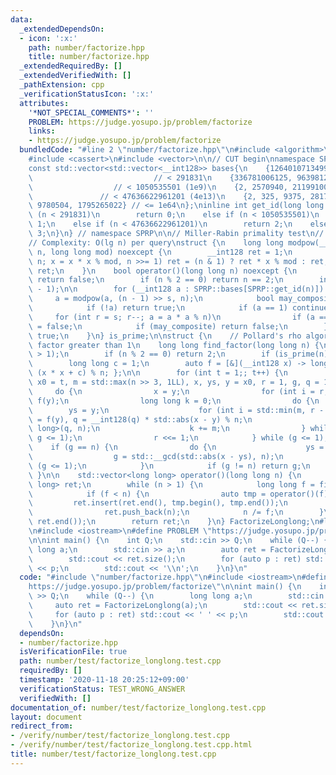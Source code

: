 ```yaml
---
data:
  _extendedDependsOn:
  - icon: ':x:'
    path: number/factorize.hpp
    title: number/factorize.hpp
  _extendedRequiredBy: []
  _extendedVerifiedWith: []
  _pathExtension: cpp
  _verificationStatusIcon: ':x:'
  attributes:
    '*NOT_SPECIAL_COMMENTS*': ''
    PROBLEM: https://judge.yosupo.jp/problem/factorize
    links:
    - https://judge.yosupo.jp/problem/factorize
  bundledCode: "#line 2 \"number/factorize.hpp\"\n#include <algorithm>\n#include <array>\n\
    #include <cassert>\n#include <vector>\n\n// CUT begin\nnamespace SPRP {\n// <http://miller-rabin.appspot.com/>\n\
    const std::vector<std::vector<__int128>> bases{\n    {126401071349994536},   \
    \                           // < 291831\n    {336781006125, 9639812373923155},\
    \                  // < 1050535501 (1e9)\n    {2, 2570940, 211991001, 3749873356},\
    \               // < 47636622961201 (4e13)\n    {2, 325, 9375, 28178, 450775,\
    \ 9780504, 1795265022} // <= 1e64\n};\ninline int get_id(long long n) {\n    if\
    \ (n < 291831)\n        return 0;\n    else if (n < 1050535501)\n        return\
    \ 1;\n    else if (n < 47636622961201)\n        return 2;\n    else\n        return\
    \ 3;\n}\n} // namespace SPRP\n\n// Miller-Rabin primality test\n// <https://ja.wikipedia.org/wiki/%E3%83%9F%E3%83%A9%E3%83%BC%E2%80%93%E3%83%A9%E3%83%93%E3%83%B3%E7%B4%A0%E6%95%B0%E5%88%A4%E5%AE%9A%E6%B3%95>\n\
    // Complexity: O(lg n) per query\nstruct {\n    long long modpow(__int128 x, __int128\
    \ n, long long mod) noexcept {\n        __int128 ret = 1;\n        for (x %= mod;\
    \ n; x = x * x % mod, n >>= 1) ret = (n & 1) ? ret * x % mod : ret;\n        return\
    \ ret;\n    }\n    bool operator()(long long n) noexcept {\n        if (n < 2)\
    \ return false;\n        if (n % 2 == 0) return n == 2;\n        int s = __builtin_ctzll(n\
    \ - 1);\n\n        for (__int128 a : SPRP::bases[SPRP::get_id(n)]) {\n       \
    \     a = modpow(a, (n - 1) >> s, n);\n            bool may_composite = true;\n\
    \            if (!a) return true;\n            if (a == 1) continue;\n       \
    \     for (int r = s; r--; a = a * a % n)\n                if (a == n - 1) may_composite\
    \ = false;\n            if (may_composite) return false;\n        }\n        return\
    \ true;\n    }\n} is_prime;\n\nstruct {\n    // Pollard's rho algorithm: find\
    \ factor greater than 1\n    long long find_factor(long long n) {\n        assert(n\
    \ > 1);\n        if (n % 2 == 0) return 2;\n        if (is_prime(n)) return n;\n\
    \        long long c = 1;\n        auto f = [&](__int128 x) -> long long { return\
    \ (x * x + c) % n; };\n\n        for (int t = 1;; t++) {\n            long long\
    \ x0 = t, m = std::max(n >> 3, 1LL), x, ys, y = x0, r = 1, g, q = 1;\n       \
    \     do {\n                x = y;\n                for (int i = r; i--;) y =\
    \ f(y);\n                long long k = 0;\n                do {\n            \
    \        ys = y;\n                    for (int i = std::min(m, r - k); i--;) y\
    \ = f(y), q = __int128(q) * std::abs(x - y) % n;\n                    g = std::__gcd<long\
    \ long>(q, n);\n                    k += m;\n                } while (k < r and\
    \ g <= 1);\n                r <<= 1;\n            } while (g <= 1);\n        \
    \    if (g == n) {\n                do {\n                    ys = f(ys);\n  \
    \                  g = std::__gcd(std::abs(x - ys), n);\n                } while\
    \ (g <= 1);\n            }\n            if (g != n) return g;\n        }\n   \
    \ }\n\n    std::vector<long long> operator()(long long n) {\n        std::vector<long\
    \ long> ret;\n        while (n > 1) {\n            long long f = find_factor(n);\n\
    \            if (f < n) {\n                auto tmp = operator()(f);\n       \
    \         ret.insert(ret.end(), tmp.begin(), tmp.end());\n            } else\n\
    \                ret.push_back(n);\n            n /= f;\n        }\n        std::sort(ret.begin(),\
    \ ret.end());\n        return ret;\n    }\n} FactorizeLonglong;\n#line 2 \"number/test/factorize_longlong.test.cpp\"\
    \n#include <iostream>\n#define PROBLEM \"https://judge.yosupo.jp/problem/factorize\"\
    \n\nint main() {\n    int Q;\n    std::cin >> Q;\n    while (Q--) {\n        long\
    \ long a;\n        std::cin >> a;\n        auto ret = FactorizeLonglong(a);\n\
    \        std::cout << ret.size();\n        for (auto p : ret) std::cout << ' '\
    \ << p;\n        std::cout << '\\n';\n    }\n}\n"
  code: "#include \"number/factorize.hpp\"\n#include <iostream>\n#define PROBLEM \"\
    https://judge.yosupo.jp/problem/factorize\"\n\nint main() {\n    int Q;\n    std::cin\
    \ >> Q;\n    while (Q--) {\n        long long a;\n        std::cin >> a;\n   \
    \     auto ret = FactorizeLonglong(a);\n        std::cout << ret.size();\n   \
    \     for (auto p : ret) std::cout << ' ' << p;\n        std::cout << '\\n';\n\
    \    }\n}\n"
  dependsOn:
  - number/factorize.hpp
  isVerificationFile: true
  path: number/test/factorize_longlong.test.cpp
  requiredBy: []
  timestamp: '2020-11-18 20:25:12+09:00'
  verificationStatus: TEST_WRONG_ANSWER
  verifiedWith: []
documentation_of: number/test/factorize_longlong.test.cpp
layout: document
redirect_from:
- /verify/number/test/factorize_longlong.test.cpp
- /verify/number/test/factorize_longlong.test.cpp.html
title: number/test/factorize_longlong.test.cpp
---
```

